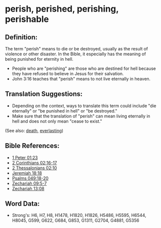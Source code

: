 # perish, perished, perishing, perishable #

## Definition: ##

The term "perish" means to die or be destroyed, usually as the result of violence or other disaster. In the Bible, it especially has the meaning of being punished for eternity in hell.

* People who are "perishing" are those who are destined for hell because they have refused to believe in Jesus for their salvation.
* John 3:16 teaches that "perish" means to not live eternally in heaven.

## Translation Suggestions: ##

* Depending on the context, ways to translate this term could include "die eternally" or "be punished in hell" or "be destroyed."
* Make sure that the translation of "perish" can mean living eternally in hell and does not only mean "cease to exist."

(See also: [death](../other/death.md), [everlasting](../kt/eternity.md))

## Bible References: ##

* [1 Peter 01:23](rc://en/tn/help/1pe/01/23)
* [2 Corinthians 02:16-17](rc://en/tn/help/2co/02/16)
* [2 Thessalonians 02:10](rc://en/tn/help/2th/02/10)
* [Jeremiah 18:18](rc://en/tn/help/jer/18/18)
* [Psalms 049:18-20](rc://en/tn/help/psa/049/018)
* [Zechariah 09:5-7](rc://en/tn/help/zec/09/05)
* [Zechariah 13:08](rc://en/tn/help/zec/13/08)


## Word Data: ##

* Strong's: H6, H7, H8, H1478, H1820, H1826, H5486, H5595, H6544, H8045, G599, G622, G684, G853, G1311, G2704, G4881, G5356

